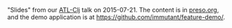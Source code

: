 "Slides" from our
[ATL-Clj](http://www.meetup.com/Atl-Clj/events/223814364/)
talk on 2015-07-21. The content is in [preso.org](preso.org), and the
demo application is at https://github.com/immutant/feature-demo/.
